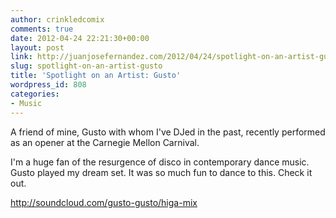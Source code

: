 ```yaml
---
author: crinkledcomix
comments: true
date: 2012-04-24 22:21:30+00:00
layout: post
link: http://juanjosefernandez.com/2012/04/24/spotlight-on-an-artist-gusto/
slug: spotlight-on-an-artist-gusto
title: 'Spotlight on an Artist: Gusto'
wordpress_id: 808
categories:
- Music
---
```


A friend of mine, Gusto with whom I've DJed in the past, recently performed as an opener at the Carnegie Mellon Carnival.

I'm a huge fan of the resurgence of disco in contemporary dance music. Gusto played my dream set. It was so much fun to dance to this. Check it out.

http://soundcloud.com/gusto-gusto/higa-mix
